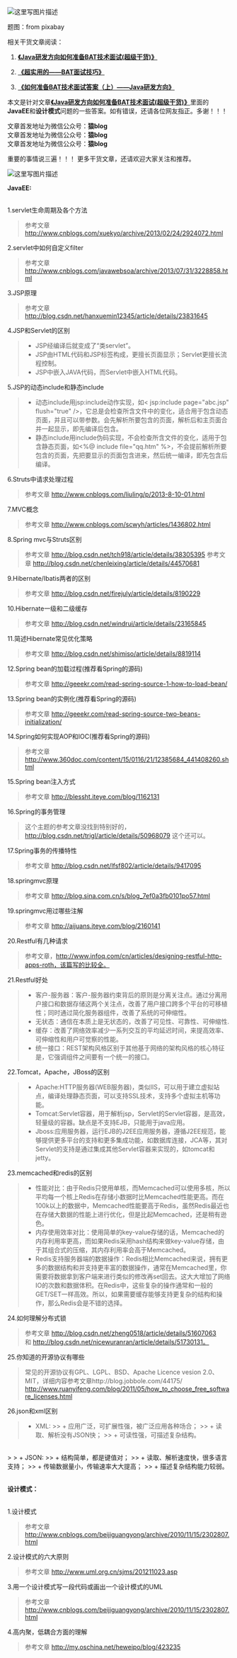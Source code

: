 ![这里写图片描述](http://img.blog.csdn.net/20160901223812707)

题图：from pixabay

相关干货文章阅读：

1. [**《Java研发方向如何准备BAT技术面试(超级干货)》**](http://blog.csdn.net/tzs_1041218129/article/details/52327011)

2. [**《超实用的——BAT面试技巧》**](http://blog.csdn.net/tzs_1041218129/article/details/52280918)

3. [**《如何准备BAT技术面试答案（上）——Java研发方向》**](http://blog.csdn.net/tzs_1041218129/article/details/52355867)

本文是针对文章[**《Java研发方向如何准备BAT技术面试(超级干货)》**](http://blog.csdn.net/tzs_1041218129/article/details/52327011)里面的**JavaEE**和**设计模式**问题的一些答案。如有错误，还请各位网友指正。多谢！！！

文章首发地址为微信公众号：**猿blog**<br>
文章首发地址为微信公众号：**猿blog**<br>
文章首发地址为微信公众号：**猿blog**<br>

重要的事情说三遍！！！ 
更多干货文章，还请欢迎大家关注和推荐。

![这里写图片描述](http://img.blog.csdn.net/20160901224417928)

**JavaEE:**
<br>
<br>

1.servlet生命周期及各个方法
> 参考文章   http://www.cnblogs.com/xuekyo/archive/2013/02/24/2924072.html



2.servlet中如何自定义filter
> 参考文章  http://www.cnblogs.com/javawebsoa/archive/2013/07/31/3228858.html



3.JSP原理
> 参考文章  http://blog.csdn.net/hanxuemin12345/article/details/23831645




4.JSP和Servlet的区别
> 
> + JSP经编译后就变成了“类servlet”。
> + JSP由HTML代码和JSP标签构成，更擅长页面显示；Servlet更擅长流程控制。
> + JSP中嵌入JAVA代码，而Servlet中嵌入HTML代码。




5.JSP的动态include和静态include
> + 动态include用jsp:include动作实现，如< jsp:include page="abc.jsp" flush="true" />，它总是会检查所含文件中的变化，适合用于包含动态页面，并且可以带参数。会先解析所要包含的页面，解析后和主页面合并一起显示，即先编译后包含。
> + 静态include用include伪码实现，不会检查所含文件的变化，适用于包含静态页面，如<%@ include file="qq.htm" %>，不会提前解析所要包含的页面，先把要显示的页面包含进来，然后统一编译，即先包含后编译。




6.Struts中请求处理过程
> 参考文章  http://www.cnblogs.com/liuling/p/2013-8-10-01.html



7.MVC概念
> 参考文章  http://www.cnblogs.com/scwyh/articles/1436802.html



8.Spring mvc与Struts区别
> 参考文章  http://blog.csdn.net/tch918/article/details/38305395
> 参考文章  http://blog.csdn.net/chenleixing/article/details/44570681



9.Hibernate/Ibatis两者的区别
> 参考文章  http://blog.csdn.net/firejuly/article/details/8190229



10.Hibernate一级和二级缓存
> 参考文章  http://blog.csdn.net/windrui/article/details/23165845




11.简述Hibernate常见优化策略
> 参考文章  http://blog.csdn.net/shimiso/article/details/8819114



12.Spring bean的加载过程(推荐看Spring的源码)
> 参考文章  http://geeekr.com/read-spring-source-1-how-to-load-bean/



13.Spring bean的实例化(推荐看Spring的源码)
> 参考文章  http://geeekr.com/read-spring-source-two-beans-initialization/




14.Spring如何实现AOP和IOC(推荐看Spring的源码)
> 参考文章  http://www.360doc.com/content/15/0116/21/12385684_441408260.shtml





15.Spring bean注入方式
> 参考文章 http://blessht.iteye.com/blog/1162131




16.Spring的事务管理
> 这个主题的参考文章没找到特别好的，http://blog.csdn.net/trigl/article/details/50968079  这个还可以。




17.Spring事务的传播特性
> 参考文章  http://blog.csdn.net/lfsf802/article/details/9417095



18.springmvc原理
> 参考文章  http://blog.sina.com.cn/s/blog_7ef0a3fb0101po57.html




19.springmvc用过哪些注解
> 参考文章  http://aijuans.iteye.com/blog/2160141




20.Restful有几种请求
> 参考文章，http://www.infoq.com/cn/articles/designing-restful-http-apps-roth，该篇写的比较全。




21.Restful好处
> + 客户-服务器：客户-服务器约束背后的原则是分离关注点。通过分离用户接口和数据存储这两个关注点，改善了用户接口跨多个平台的可移植性；同时通过简化服务器组件，改善了系统的可伸缩性。
> + 无状态：通信在本质上是无状态的，改善了可见性、可靠性、可伸缩性.
> + 缓存：改善了网络效率减少一系列交互的平均延迟时间，来提高效率、可伸缩性和用户可觉察的性能。
> + 统一接口：REST架构风格区别于其他基于网络的架构风格的核心特征是，它强调组件之间要有一个统一的接口。




22.Tomcat，Apache，JBoss的区别
> + Apache:HTTP服务器(WEB服务器)，类似IIS，可以用于建立虚拟站点，编译处理静态页面，可以支持SSL技术，支持多个虚拟主机等功能。
> + Tomcat:Servlet容器，用于解析jsp，Servlet的Servlet容器，是高效，轻量级的容器。缺点是不支持EJB，只能用于java应用。
> + Jboss:应用服务器，运行EJB的J2EE应用服务器，遵循J2EE规范，能够提供更多平台的支持和更多集成功能，如数据库连接，JCA等，其对Servlet的支持是通过集成其他Servlet容器来实现的，如tomcat和jetty。




23.memcached和redis的区别
> + 性能对比：由于Redis只使用单核，而Memcached可以使用多核，所以平均每一个核上Redis在存储小数据时比Memcached性能更高。而在100k以上的数据中，Memcached性能要高于Redis，虽然Redis最近也在存储大数据的性能上进行优化，但是比起Memcached，还是稍有逊色。
> + 内存使用效率对比：使用简单的key-value存储的话，Memcached的内存利用率更高，而如果Redis采用hash结构来做key-value存储，由于其组合式的压缩，其内存利用率会高于Memcached。
> + Redis支持服务器端的数据操作：Redis相比Memcached来说，拥有更多的数据结构和并支持更丰富的数据操作，通常在Memcached里，你需要将数据拿到客户端来进行类似的修改再set回去。这大大增加了网络IO的次数和数据体积。在Redis中，这些复杂的操作通常和一般的GET/SET一样高效。所以，如果需要缓存能够支持更复杂的结构和操作，那么Redis会是不错的选择。



24.如何理解分布式锁
> 参考文章   http://blog.csdn.net/zheng0518/article/details/51607063  
>   和  http://blog.csdn.net/nicewuranran/article/details/51730131。



25.你知道的开源协议有哪些
> 常见的开源协议有GPL、LGPL、BSD、Apache Licence vesion 2.0、MIT，详细内容参考文章http://blog.jobbole.com/44175/
> http://www.ruanyifeng.com/blog/2011/05/how_to_choose_free_software_licenses.html



26.json和xml区别
> + XML:
		>> + 应用广泛，可扩展性强，被广泛应用各种场合；
		>> + 读取、解析没有JSON快；
		>> + 可读性强，可描述复杂结构。
> 
<br>
> 
> + JSON:
		>> + 结构简单，都是键值对；
		>> + 读取、解析速度快，很多语言支持；
		>> + 传输数据量小，传输速率大大提高；
		>> + 描述复杂结构能力较弱。

<br>
<br>

**设计模式：**
<br>
<br>

1.设计模式
> 参考文章    http://www.cnblogs.com/beijiguangyong/archive/2010/11/15/2302807.html




2.设计模式的六大原则
> 参考文章  http://www.uml.org.cn/sjms/201211023.asp




3.用一个设计模式写一段代码或画出一个设计模式的UML
> 参考文章  http://www.cnblogs.com/beijiguangyong/archive/2010/11/15/2302807.html




4.高内聚，低耦合方面的理解
> 参考文章 http://my.oschina.net/heweipo/blog/423235 